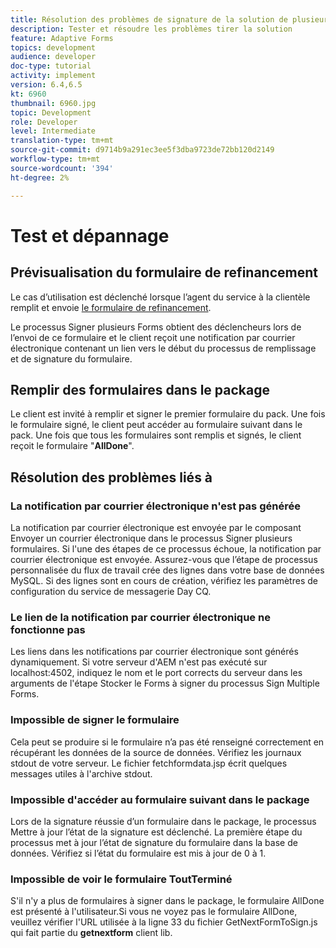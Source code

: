 ```yaml
---
title: Résolution des problèmes de signature de la solution de plusieurs Documents
description: Tester et résoudre les problèmes tirer la solution
feature: Adaptive Forms
topics: development
audience: developer
doc-type: tutorial
activity: implement
version: 6.4,6.5
kt: 6960
thumbnail: 6960.jpg
topic: Development
role: Developer
level: Intermediate
translation-type: tm+mt
source-git-commit: d9714b9a291ec3ee5f3dba9723de72bb120d2149
workflow-type: tm+mt
source-wordcount: '394'
ht-degree: 2%

---
```



# Test et dépannage


## Prévisualisation du formulaire de refinancement

Le cas d’utilisation est déclenché lorsque l’agent du service à la clientèle remplit et envoie [le formulaire de refinancement](http://localhost:4502/content/dam/formsanddocuments/formsandsigndemo/refinanceform/jcr:content?wcmmode=disabled).

Le processus Signer plusieurs Forms obtient des déclencheurs lors de l’envoi de ce formulaire et le client reçoit une notification par courrier électronique contenant un lien vers le début du processus de remplissage et de signature du formulaire.

## Remplir des formulaires dans le package

Le client est invité à remplir et signer le premier formulaire du pack. Une fois le formulaire signé, le client peut accéder au formulaire suivant dans le pack. Une fois que tous les formulaires sont remplis et signés, le client reçoit le formulaire &quot;**AllDone**&quot;.

## Résolution des problèmes liés à

### La notification par courrier électronique n&#39;est pas générée

La notification par courrier électronique est envoyée par le composant Envoyer un courrier électronique dans le processus Signer plusieurs formulaires. Si l&#39;une des étapes de ce processus échoue, la notification par courrier électronique est envoyée. Assurez-vous que l’étape de processus personnalisée du flux de travail crée des lignes dans votre base de données MySQL. Si des lignes sont en cours de création, vérifiez les paramètres de configuration du service de messagerie Day CQ.

### Le lien de la notification par courrier électronique ne fonctionne pas

Les liens dans les notifications par courrier électronique sont générés dynamiquement. Si votre serveur d&#39;AEM n&#39;est pas exécuté sur localhost:4502, indiquez le nom et le port corrects du serveur dans les arguments de l&#39;étape Stocker le Forms à signer du processus Sign Multiple Forms.

### Impossible de signer le formulaire

Cela peut se produire si le formulaire n’a pas été renseigné correctement en récupérant les données de la source de données. Vérifiez les journaux stdout de votre serveur. Le fichier fetchformdata.jsp écrit quelques messages utiles à l&#39;archive stdout.

### Impossible d&#39;accéder au formulaire suivant dans le package

Lors de la signature réussie d’un formulaire dans le package, le processus Mettre à jour l’état de la signature est déclenché. La première étape du processus met à jour l’état de signature du formulaire dans la base de données. Vérifiez si l’état du formulaire est mis à jour de 0 à 1.

### Impossible de voir le formulaire ToutTerminé

S&#39;il n&#39;y a plus de formulaires à signer dans le package, le formulaire AllDone est présenté à l&#39;utilisateur.Si vous ne voyez pas le formulaire AllDone, veuillez vérifier l&#39;URL utilisée à la ligne 33 du fichier GetNextFormToSign.js qui fait partie du **getnextform** client lib.











